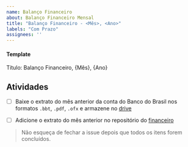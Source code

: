 ```yaml
---
name: Balanço Financeiro
about: Balanço Financeiro Mensal
title: "Balanço Financeiro - <Mês>, <Ano>"
labels: "Com Prazo"
assignees: ''
---
```


#### Template


Título: Balanço Financeiro, {Mês}, {Ano} 

## Atividades
- [ ] Baixe o extrato do mês anterior da conta do Banco do Brasil nos formatos `.bbt`, `.pdf`, `.ofx` e armazene no [drive](https://drive.google.com/drive/folders/0B_CQOAVUY5bRQ2pjbzVocjZMX1E?resourcekey=0-ZJQnlDnbLrHj98yBqr96yg&usp=sharing)
- [ ] Adicione o extrato do mês anterior no repositório do [financeiro](https://github.com/apyb/financeiro)


> Não esqueça de fechar a issue depois que todos os itens forem concluídos.

